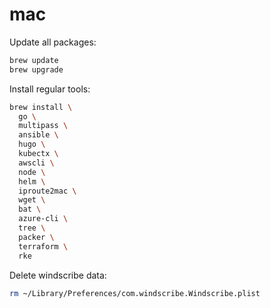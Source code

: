 # mac

Update all packages:
```bash
brew update
brew upgrade
```

Install regular tools:
```bash
brew install \
  go \
  multipass \
  ansible \
  hugo \
  kubectx \
  awscli \
  node \
  helm \
  iproute2mac \
  wget \
  bat \
  azure-cli \
  tree \
  packer \
  terraform \
  rke
```

Delete windscribe data:
```bash
rm ~/Library/Preferences/com.windscribe.Windscribe.plist
```
